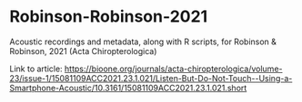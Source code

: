 # Robinson-Robinson-2021
Acoustic recordings and metadata, along with R scripts, for Robinson &amp; Robinson, 2021 (Acta Chiropterologica)

Link to article: https://bioone.org/journals/acta-chiropterologica/volume-23/issue-1/15081109ACC2021.23.1.021/Listen-But-Do-Not-Touch--Using-a-Smartphone-Acoustic/10.3161/15081109ACC2021.23.1.021.short

